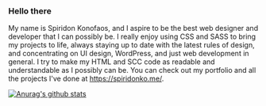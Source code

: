 ### Hello there

My name is Spiridon Konofaos, and I aspire to be the best web designer and developer that I can possibly be. I really enjoy using CSS and SASS to bring my projects to life, always staying up to date with the latest rules of design, and concentrating on UI design, WordPress, and just web development in general.  I try to make my HTML and SCC code as readable and understandable as I possibly can be. You can check out my portfolio and all the projects I've done at https://spiridonko.me/. 

[![Anurag's github stats](https://github-readme-stats.vercel.app/api?username=SpyrosKo)](https://github.com/anuraghazra/github-readme-stats)
